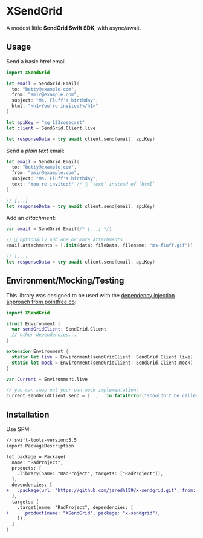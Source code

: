 # XSendGrid

A modest little **SendGrid Swift SDK**, with async/await.

## Usage

Send a basic _html_ email.

```swift
import XSendGrid

let email = SendGrid.Email(
  to: "betty@example.com",
  from: "amir@example.com",
  subject: "Ms. Fluff's birthday",
  html: "<h1>You're invited!</h1>"
)

let apiKey = "sg_123sosecret"
let client = SendGrid.Client.live

let responseData = try await client.send(email, apiKey)
```

Send a _plain text_ email:

```swift
let email = SendGrid.Email(
  to: "betty@example.com",
  from: "amir@example.com",
  subject: "Ms. Fluff's birthday",
  text: "You're invited!" // 👋 `text` instead of `html`
)

// [...]
let responseData = try await client.send(email, apiKey)
```

Add an _attachment_:

```swift
var email = SendGrid.Email(/* [...] */)

// 👋 optionally add one or more attachments
email.attachments = [.init(data: fileData, filename: "ms-fluff.gif")]

// [...]
let responseData = try await client.send(email, apiKey)
```

## Environment/Mocking/Testing

This library was designed to be used with the
[dependency injection approach from pointfree.co](https://www.pointfree.co/episodes/ep16-dependency-injection-made-easy):

```swift
import XSendGrid

struct Environment {
  var sendGridClient: SendGrid.Client
  // other dependencies...
}

extension Environment {
  static let live = Environment(sendGridClient: SendGrid.Client.live)
  static let mock = Environment(sendGridClient: SendGrid.Client.mock)
}

var Current = Environment.live

// you can swap out your own mock implementation:
Current.sendGridClient.send = { _, _ in fatalError("shouldn't be called") }
```

## Installation

Use SPM:

```diff
// swift-tools-version:5.5
import PackageDescription

let package = Package(
  name: "RadProject",
  products: [
    .library(name: "RadProject", targets: ["RadProject"]),
  ],
  dependencies: [
+   .package(url: "https://github.com/jaredh159/x-sendgrid.git", from: "1.0.0")
  ],
  targets: [
    .target(name: "RadProject", dependencies: [
+     .product(name: "XSendGrid", package: "x-sendgrid"),
    ]),
  ]
)
```
